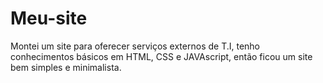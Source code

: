 # Meu-site
Montei um site para oferecer serviços externos de T.I, tenho conhecimentos básicos em HTML, CSS e JAVAscript, então ficou um site bem simples e minimalista.
